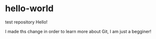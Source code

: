 # hello-world
test repository
Hello!

I made ths change in order to learn more about Git, I am just a begginer!
